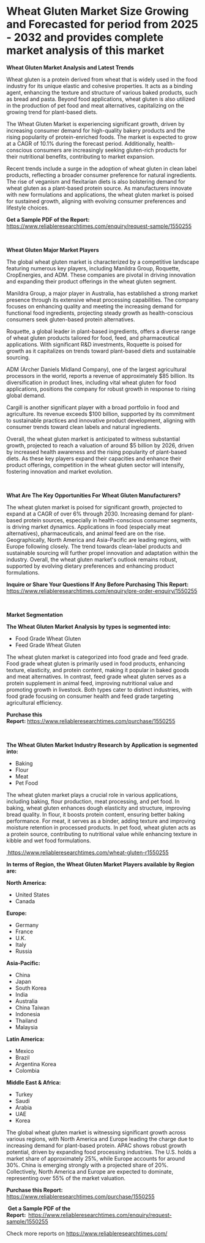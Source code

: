 <p><h1>Wheat Gluten Market Size Growing and Forecasted for period from 2025 - 2032 and provides complete market analysis of this market</h1></p><p><strong>Wheat Gluten Market Analysis and Latest Trends</strong></p>
<p><p>Wheat gluten is a protein derived from wheat that is widely used in the food industry for its unique elastic and cohesive properties. It acts as a binding agent, enhancing the texture and structure of various baked products, such as bread and pasta. Beyond food applications, wheat gluten is also utilized in the production of pet food and meat alternatives, capitalizing on the growing trend for plant-based diets.</p><p>The Wheat Gluten Market is experiencing significant growth, driven by increasing consumer demand for high-quality bakery products and the rising popularity of protein-enriched foods. The market is expected to grow at a CAGR of 10.1% during the forecast period. Additionally, health-conscious consumers are increasingly seeking gluten-rich products for their nutritional benefits, contributing to market expansion.</p><p>Recent trends include a surge in the adoption of wheat gluten in clean label products, reflecting a broader consumer preference for natural ingredients. The rise of veganism and flexitarian diets is also bolstering demand for wheat gluten as a plant-based protein source. As manufacturers innovate with new formulations and applications, the wheat gluten market is poised for sustained growth, aligning with evolving consumer preferences and lifestyle choices.</p></p>
<p><strong>Get a Sample PDF of the Report:&nbsp;</strong> <a href="https://www.reliableresearchtimes.com/enquiry/request-sample/1550255?utm_campaign=2934&utm_medium=2&utm_source=Github&utm_content=ia&utm_term=07042025&utm_id=wheat-gluten">https://www.reliableresearchtimes.com/enquiry/request-sample/1550255</a></p>
<p>&nbsp;</p>
<p><strong>Wheat Gluten Major Market Players</strong></p>
<p><p>The global wheat gluten market is characterized by a competitive landscape featuring numerous key players, including Manildra Group, Roquette, CropEnergies, and ADM. These companies are pivotal in driving innovation and expanding their product offerings in the wheat gluten segment.</p><p>Manildra Group, a major player in Australia, has established a strong market presence through its extensive wheat processing capabilities. The company focuses on enhancing quality and meeting the increasing demand for functional food ingredients, projecting steady growth as health-conscious consumers seek gluten-based protein alternatives.</p><p>Roquette, a global leader in plant-based ingredients, offers a diverse range of wheat gluten products tailored for food, feed, and pharmaceutical applications. With significant R&D investments, Roquette is poised for growth as it capitalizes on trends toward plant-based diets and sustainable sourcing.</p><p>ADM (Archer Daniels Midland Company), one of the largest agricultural processors in the world, reports a revenue of approximately $85 billion. Its diversification in product lines, including vital wheat gluten for food applications, positions the company for robust growth in response to rising global demand.</p><p>Cargill is another significant player with a broad portfolio in food and agriculture. Its revenue exceeds $100 billion, supported by its commitment to sustainable practices and innovative product development, aligning with consumer trends toward clean labels and natural ingredients.</p><p>Overall, the wheat gluten market is anticipated to witness substantial growth, projected to reach a valuation of around $5 billion by 2026, driven by increased health awareness and the rising popularity of plant-based diets. As these key players expand their capacities and enhance their product offerings, competition in the wheat gluten sector will intensify, fostering innovation and market evolution.</p></p>
<p>&nbsp;</p>
<p><strong>What Are The Key Opportunities For Wheat Gluten Manufacturers?</strong></p>
<p><p>The wheat gluten market is poised for significant growth, projected to expand at a CAGR of over 6% through 2030. Increasing demand for plant-based protein sources, especially in health-conscious consumer segments, is driving market dynamics. Applications in food (especially meat alternatives), pharmaceuticals, and animal feed are on the rise. Geographically, North America and Asia-Pacific are leading regions, with Europe following closely. The trend towards clean-label products and sustainable sourcing will further propel innovation and adaptation within the industry. Overall, the wheat gluten market's outlook remains robust, supported by evolving dietary preferences and enhancing product formulations.</p></p>
<p><strong>Inquire or Share Your Questions If Any Before Purchasing This Report:</strong> <a href="https://www.reliableresearchtimes.com/enquiry/pre-order-enquiry/1550255?utm_campaign=2934&utm_medium=2&utm_source=Github&utm_content=ia&utm_term=07042025&utm_id=wheat-gluten">https://www.reliableresearchtimes.com/enquiry/pre-order-enquiry/1550255</a></p>
<p>&nbsp;</p>
<p><strong>Market Segmentation</strong></p>
<p><strong>The Wheat Gluten Market Analysis by types is segmented into:</strong></p>
<p><ul><li>Food Grade Wheat Gluten</li><li>Feed Grade Wheat Gluten</li></ul></p>
<p><p>The wheat gluten market is categorized into food grade and feed grade. Food grade wheat gluten is primarily used in food products, enhancing texture, elasticity, and protein content, making it popular in baked goods and meat alternatives. In contrast, feed grade wheat gluten serves as a protein supplement in animal feed, improving nutritional value and promoting growth in livestock. Both types cater to distinct industries, with food grade focusing on consumer health and feed grade targeting agricultural efficiency.</p></p>
<p><strong>Purchase this Report:&nbsp;</strong><a href="https://www.reliableresearchtimes.com/purchase/1550255?utm_campaign=2934&utm_medium=2&utm_source=Github&utm_content=ia&utm_term=07042025&utm_id=wheat-gluten">https://www.reliableresearchtimes.com/purchase/1550255</a></p>
<p>&nbsp;</p>
<p><strong>The Wheat Gluten Market Industry Research by Application is segmented into:</strong></p>
<p><ul><li>Baking</li><li>Flour</li><li>Meat</li><li>Pet Food</li></ul></p>
<p><p>The wheat gluten market plays a crucial role in various applications, including baking, flour production, meat processing, and pet food. In baking, wheat gluten enhances dough elasticity and structure, improving bread quality. In flour, it boosts protein content, ensuring better baking performance. For meat, it serves as a binder, adding texture and improving moisture retention in processed products. In pet food, wheat gluten acts as a protein source, contributing to nutritional value while enhancing texture in kibble and wet food formulations.</p></p>
<p><a href="https://www.reliableresearchtimes.com/wheat-gluten-r1550255?utm_campaign=2934&utm_medium=2&utm_source=Github&utm_content=ia&utm_term=07042025&utm_id=wheat-gluten">&nbsp;https://www.reliableresearchtimes.com/wheat-gluten-r1550255</a></p>
<p><strong>In terms of Region, the Wheat Gluten Market Players available by Region are:</strong></p>
<p>
    <p> <strong> North America: </strong>
        <ul>
            <li>United States</li>
            <li>Canada</li>
        </ul>
        </p> 
    <p> <strong> Europe: </strong>
        <ul>
            <li>Germany</li>
            <li>France</li>
            <li>U.K.</li>
            <li>Italy</li>
            <li>Russia</li>
        </ul>
        </p> 
    <p> <strong> Asia-Pacific: </strong>
        <ul>
            <li>China</li>
            <li>Japan</li>
            <li>South Korea</li>
            <li>India</li>
            <li>Australia</li>
            <li>China Taiwan</li>
            <li>Indonesia</li>
            <li>Thailand</li>
            <li>Malaysia</li>
        </ul>
        </p> 
    <p> <strong> Latin America: </strong>
        <ul>
            <li>Mexico</li>
            <li>Brazil</li>
            <li>Argentina Korea</li>
            <li>Colombia</li>
        </ul>
        </p> 
    <p> <strong> Middle East & Africa: </strong>
        <ul>
            <li>Turkey</li>
            <li>Saudi</li>
            <li>Arabia</li>
            <li>UAE</li>
            <li>Korea</li>
        </ul>
    </p>
    </p>
<p><p>The global wheat gluten market is witnessing significant growth across various regions, with North America and Europe leading the charge due to increasing demand for plant-based protein. APAC shows robust growth potential, driven by expanding food processing industries. The U.S. holds a market share of approximately 25%, while Europe accounts for around 30%. China is emerging strongly with a projected share of 20%. Collectively, North America and Europe are expected to dominate, representing over 55% of the market valuation.</p></p>
<p><strong>Purchase this Report: </strong><a href="https://www.reliableresearchtimes.com/purchase/1550255?utm_campaign=2934&utm_medium=2&utm_source=Github&utm_content=ia&utm_term=07042025&utm_id=wheat-gluten">https://www.reliableresearchtimes.com/purchase/1550255</a></p>
<p>&nbsp;<strong>Get a Sample PDF of the Report:&nbsp;&nbsp;</strong><a href="https://www.reliableresearchtimes.com/enquiry/request-sample/1550255?utm_campaign=2934&utm_medium=2&utm_source=Github&utm_content=ia&utm_term=07042025&utm_id=wheat-gluten">https://www.reliableresearchtimes.com/enquiry/request-sample/1550255</a></p>
<p><strong></strong></p>
<p>Check more reports on <a href="https://www.reliableresearchtimes.com/?utm_campaign=2934&utm_medium=2&utm_source=Github&utm_content=ia&utm_term=07042025&utm_id=wheat-gluten">https://www.reliableresearchtimes.com/</a></p>